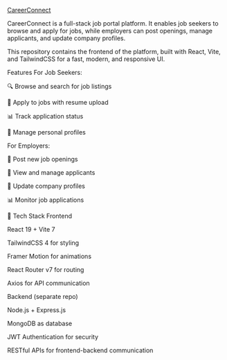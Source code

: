 <u>CareerConnect</u>

CareerConnect is a full-stack job portal platform.
It enables job seekers to browse and apply for jobs, while employers can post openings, manage applicants, and update company profiles.

This repository contains the frontend of the platform, built with React, Vite, and TailwindCSS for a fast, modern, and responsive UI.

Features
For Job Seekers:

🔍 Browse and search for job listings

📄 Apply to jobs with resume upload

📊 Track application status

👤 Manage personal profiles

For Employers:

📝 Post new job openings

👥 View and manage applicants

🏢 Update company profiles

📊 Monitor job applications

🔧 Tech Stack
Frontend

React 19 + Vite 7

TailwindCSS 4 for styling

Framer Motion for animations

React Router v7 for routing

Axios for API communication

Backend (separate repo)

Node.js + Express.js

MongoDB as database

JWT Authentication for security

RESTful APIs for frontend-backend communication
